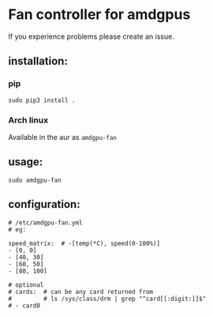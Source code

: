 # Fan controller for amdgpus

If you experience problems please create an issue.

## installation:
### pip
`sudo pip3 install .`

### Arch linux
Available in the aur as `amdgpu-fan`

## usage:  
`sudo amdgpu-fan`  

## configuration:
```
# /etc/amdgpu-fan.yml
# eg:

speed_matrix:  # -[temp(*C), speed(0-100%)]
- [0, 0]
- [40, 30]
- [60, 50]
- [80, 100]

# optional
# cards:  # can be any card returned from 
#         # ls /sys/class/drm | grep "^card[[:digit:]]$"
# - card0
```


